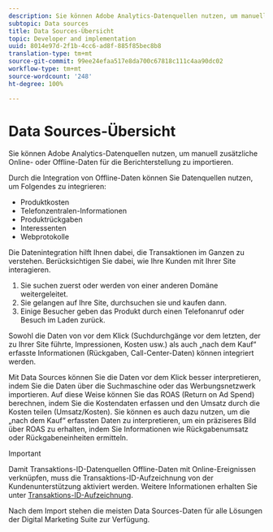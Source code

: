 ```yaml
---
description: Sie können Adobe Analytics-Datenquellen nutzen, um manuell zusätzliche Online- oder Offline-Daten für die Berichterstellung zu importieren.
subtopic: Data sources
title: Data Sources-Übersicht
topic: Developer and implementation
uuid: 8014e97d-2f1b-4cc6-ad8f-885f85bec8b8
translation-type: tm+mt
source-git-commit: 99ee24efaa517e8da700c67818c111c4aa90dc02
workflow-type: tm+mt
source-wordcount: '248'
ht-degree: 100%

---
```



# Data Sources-Übersicht

Sie können Adobe Analytics-Datenquellen nutzen, um manuell zusätzliche Online- oder Offline-Daten für die Berichterstellung zu importieren.

Durch die Integration von Offline-Daten können Sie Datenquellen nutzen, um Folgendes zu integrieren:

* Produktkosten
* Telefonzentralen-Informationen
* Produktrückgaben
* Interessenten
* Webprotokolle

Die Datenintegration hilft Ihnen dabei, die Transaktionen im Ganzen zu verstehen. Berücksichtigen Sie dabei, wie Ihre Kunden mit Ihrer Site interagieren.

1. Sie suchen zuerst oder werden von einer anderen Domäne weitergeleitet.
1. Sie gelangen auf Ihre Site, durchsuchen sie und kaufen dann.
1. Einige Besucher geben das Produkt durch einen Telefonanruf oder Besuch im Laden zurück.

Sowohl die Daten von vor dem Klick (Suchdurchgänge vor dem letzten, der zu Ihrer Site führte, Impressionen, Kosten usw.) als auch „nach dem Kauf“ erfasste Informationen (Rückgaben, Call-Center-Daten) können integriert werden.

Mit Data Sources können Sie die Daten vor dem Klick besser interpretieren, indem Sie die Daten über die Suchmaschine oder das Werbungsnetzwerk importieren. Auf diese Weise können Sie das ROAS (Return on Ad Spend) berechnen, indem Sie die Kostendaten erfassen und den Umsatz durch die Kosten teilen (Umsatz/Kosten). Sie können es auch dazu nutzen, um die „nach dem Kauf“ erfassten Daten zu interpretieren, um ein präziseres Bild über ROAS zu erhalten, indem Sie Informationen wie Rückgabenumsatz oder Rückgabeneinheiten ermitteln.

>[!IMPORTANT]
>
>Damit Transaktions-ID-Datenquellen Offline-Daten mit Online-Ereignissen verknüpfen, muss die Transaktions-ID-Aufzeichnung von der Kundenunterstützung aktiviert werden. Weitere Informationen erhalten Sie unter [Transaktions-ID-Aufzeichnung](/help/import/c-data-sources/datasrc-integrating-offline-data.md#section_30D6D47AEC0F4A36B87EBFE4C858F20C).

Nach dem Import stehen die meisten Data Sources-Daten für alle Lösungen der Digital Marketing Suite zur Verfügung.
